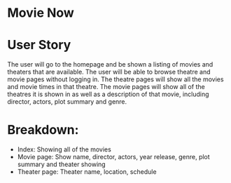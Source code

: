 # Movie Now

# User Story
The user will go to the homepage and be shown a listing of movies and theaters that are available. The user will be able to browse theatre and movie pages without logging in. The theatre pages will show all the movies and movie times in that theatre. 
The movie pages will show all of the theatres it is shown in as well as a description of that movie, including director, actors, plot summary and genre.   
# Breakdown:
  - Index: Showing all of the movies
  - Movie page: Show name, director, actors, year release, genre, plot summary and theater showing
  - Theater page: Theater name, location, schedule
